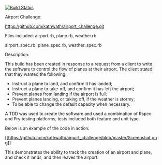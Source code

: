 [![Build Status](https://travis-ci.org/kathwath/airport_challenge.svg?branch=master)](https://travis-ci.org/kathwath/airport_challenge)

Airport Challenge:

https://github.com/kathwath/airport_challenge.git

Files included:
airport.rb, plane.rb, weather.rb

airport_spec.rb, plane_spec.rb, weather_spec.rb

Description:

This build has been created in response to a request from a client to write the software to control the flow of planes at their airport.  The client stated that they wanted the following:

* Instruct a plane to land, and confirm it has landed;
* Instruct a plane to take-off, and confirm it has left the airport;
* Prevent planes from landing if the airport is full;
* Prevent planes landing, or taking off, if the weather is stormy;
* To be able to change the default capacity when necessary.

A TDD was used to create the software and used a combination of Rspec and Pry testing platforms; tests included both feature and unit type.

Below is an example of the code in action:

[[https://github.com/kathwath/airport_challenge/blob/master/Screenshot.png]]


This demonstrates the ability to track the creation of an airport and plane, and check it lands, and then leaves the airport.
